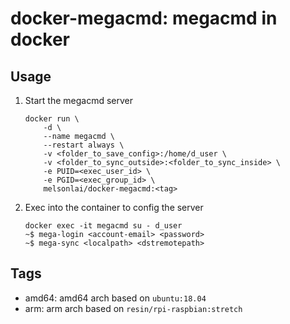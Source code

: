 # docker-megacmd: megacmd in docker

## Usage

1. Start the megacmd server
    ```
    docker run \
        -d \
        --name megacmd \
        --restart always \
        -v <folder_to_save_config>:/home/d_user \
        -v <folder_to_sync_outside>:<folder_to_sync_inside> \
        -e PUID=<exec_user_id> \
        -e PGID=<exec_group_id> \
        melsonlai/docker-megacmd:<tag>
    ```
2. Exec into the container to config the server
    ```
    docker exec -it megacmd su - d_user
    ~$ mega-login <account-email> <password>
    ~$ mega-sync <localpath> <dstremotepath>
    ```

## Tags

+ amd64: amd64 arch based on `ubuntu:18.04`
+ arm: arm arch based on `resin/rpi-raspbian:stretch`
